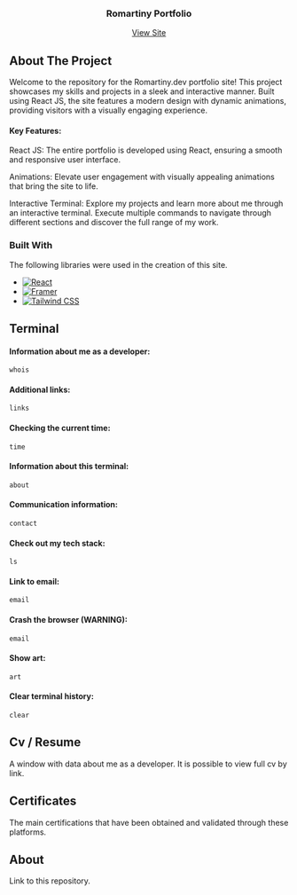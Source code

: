 <br />
<!-- PROJECT LOGO -->
<br />
<div align="center">
<h3 align="center">Romartiny Portfolio</h3>

  <p align="center">
    <a href="https://romartiny.dev">View Site</a>
  </p>
</div>

## About The Project

Welcome to the repository for the Romartiny.dev portfolio site! This project showcases my skills and projects in a sleek and interactive manner. Built using React JS, the site features a modern design with dynamic animations, providing visitors with a visually engaging experience.

#### Key Features:
React JS: The entire portfolio is developed using React, ensuring a smooth and responsive user interface.

Animations: Elevate user engagement with visually appealing animations that bring the site to life.

Interactive Terminal: Explore my projects and learn more about me through an interactive terminal. Execute multiple commands to navigate through different sections and discover the full range of my work.

### Built With

The following libraries were used in the creation of this site.

* [![React][React.js]][React-url]
* [![Framer][Framer]][Framer-Link]
* [![Tailwind CSS][Tailwind-CSS]][Tailwind-Link]

## Terminal

#### Information about me as a developer:
```
whois
```
#### Additional links:
```
links
```
#### Checking the current time:
```
time
```
#### Information about this terminal:
```
about
```
#### Communication information:
```
contact
```
#### Check out my tech stack:
```
ls
```
#### Link to email:
```
email
```
#### Crash the browser (WARNING):
```
email
```
#### Show art:
```
art
```
#### Clear terminal history:
```
clear
```

## Cv / Resume

A window with data about me as a developer. It is possible to view full cv by link.

## Certificates

The main certifications that have been obtained and validated through these platforms.

## About

Link to this repository.

[Next.js]: https://img.shields.io/badge/next.js-000000?style=for-the-badge&logo=nextdotjs&logoColor=white
[Next-url]: https://nextjs.org/
[React.js]: https://img.shields.io/badge/React-20232A?style=for-the-badge&logo=react&logoColor=61DAFB
[React-url]: https://reactjs.org/
[Tailwind-CSS]: https://camo.githubusercontent.com/b9fc4c7606862c1ac532bbe5349997bbfe79d7429d7ff4ddfc666442e46b956e/68747470733a2f2f696d672e736869656c64732e696f2f62616467652f5461696c77696e645f4353532d3338423241433f7374796c653d666c61742d737175617265266c6f676f3d7461696c77696e642d637373266c6f676f436f6c6f723d7768697465
[Tailwind-Link]: https://tailwindcss.com
[Framer]: https://img.shields.io/badge/Framer-black?style=for-the-badge&logo=framer&logoColor=blue
[Framer-Link]: https://framer.com/
